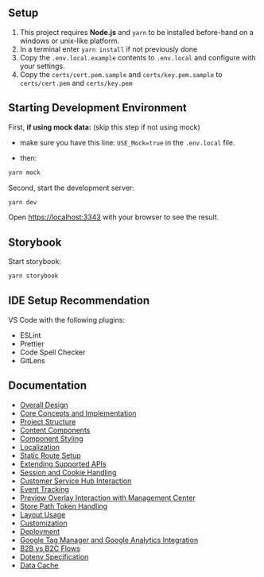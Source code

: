 ## Setup

1. This project requires **Node.js** and `yarn` to be installed before-hand on a windows or unix-like platform.
1. In a terminal enter `yarn install` if not previously done
1. Copy the `.env.local.example` contents to `.env.local` and configure with your settings.
1. Copy the `certs/cert.pem.sample` and `certs/key.pem.sample` to `certs/cert.pem` and `certs/key.pem`

## Starting Development Environment

First, **if using mock data:** (skip this step if not using mock)

- make sure you have this line: `USE_Mock=true` in the `.env.local` file.

- then:

```bash
yarn mock
```

Second, start the development server:

```bash
yarn dev
```

Open [https://localhost:3343](https://localhost:3343) with your browser to see the result.

## Storybook

Start storybook:

```bash
yarn storybook
```

## IDE Setup Recommendation

VS Code with the following plugins:

- ESLint
- Prettier
- Code Spell Checker
- GitLens

## Documentation

- [Overall Design](./docs/overall-design.md)
- [Core Concepts and Implementation](./docs/concepts.md)
- [Project Structure](./docs/structure.md)
- [Content Components](./docs/content-components.md)
- [Component Styling](./docs/component-styling.md)
- [Localization](./docs/localization.md)
- [Static Route Setup](./docs/static-routes.md)
- [Extending Supported APIs](./docs/extending-api.md)
- [Session and Cookie Handling](./docs/cookie-session.md)
- [Customer Service Hub Interaction](./docs/customer-service-interaction.md)
- [Event Tracking](./docs/event-tracking.md)
- [Preview Overlay Interaction with Management Center](./docs/preview-info.md)
- [Store Path Token Handling](./docs/store-token.md)
- [Layout Usage](./docs/layout-usage.md)
- [Customization](./docs/customization.md)
- [Deployment](./docs/deployment.md)
- [Google Tag Manager and Google Analytics Integration](./docs/google-analytics.md)
- [B2B vs B2C Flows](./docs/b2b.md)
- [Dotenv Specification](./docs/dotEnv.md)
- [Data Cache](./docs/data-cache-concept.md)
